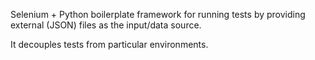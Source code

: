 Selenium + Python boilerplate framework for running tests by providing external (JSON) files as the input/data source. 

It decouples tests from particular environments.
